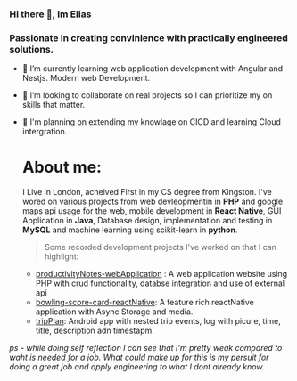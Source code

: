 ### Hi there 👋, Im Elias 
### Passionate in creating convinience with practically engineered solutions.

- 🌱 I’m currently learning web application development with Angular and Nestjs. Modern web Development.
- 👯 I’m looking to collaborate on real projects so I can prioritize my on skills that matter.
- 📝 I'm planning on extending my knowlage on CICD and learning Cloud intergration. 

  # About me:
  I Live in London, acheived First in my CS degree from Kingston.
  I've wored on various projects from web devleopmentin in **PHP** and google maps api usage for the web, mobile development in **React Native**, GUI Application in **Java**, Database design, implementation and testing in **MySQL** and machine learning using scikit-learn in **python**.
   >  Some recorded development projects I've worked on that I can highlight:
   - [productivityNotes-webApplication](https://github.com/eliasdewan/productivityNotes-webApplication?tab=readme-ov-file#) : A web application website using PHP with crud functionality, databse integration and use of external api
   - [bowling-score-card-reactNative](https://github.com/eliasdewan/bowling-score-card-reactNative#): A feature rich reactNative application with Async Storage and media.
   - [tripPlan](https://github.com/eliasdewan/tripPlan#): Android app with nested trip events, log with picure, time, title, description adn timestapm.

*ps -  while doing self reflection I can see that I'm pretty weak compared to waht is needed for a job. What could make up for this is my persuit for doing a great job and apply engineering to what I dont already know.*
<!--
**eliasdewan/eliasdewan** is a ✨ _special_ ✨ repository because its `README.md` (this file) appears on your GitHub profile.

Here are some ideas to get you started:

- 🔭 I’m currently working on ...
- 🌱 I’m currently learning ...
- 👯 I’m looking to collaborate on ...
- 🤔 I’m looking for help with ...
- 💬 Ask me about ...
- 📫 How to reach me: ...
- 😄 Pronouns: ...
- ⚡ Fun fact: ...
-->
